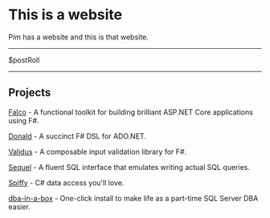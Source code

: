 # This is a website

<p class="big">Pim has a website and this is that website.</p>

***

$postRoll

***

## Projects
[Falco](//github.com/pimbrouwers/Falco) - A functional toolkit for building brilliant ASP.NET Core applications using F#.

[Donald](//github.com/pimbrouwers/Donald) - A succinct F# DSL for ADO.NET.

[Validus](//github.com/pimbrouwers/Validus) - A composable input validation library for F#.

[Sequel](//github.com/pimbrouwers/Sequel) - A fluent SQL interface that emulates writing actual SQL queries.

[Spiffy](//github.com/pimbrouwers/Spiffy) - C# data access you'll love.

[dba-in-a-box](//github.com/pimbrouwers/dba-in-a-box) - One-click install to make life as a part-time SQL Server DBA easier.
